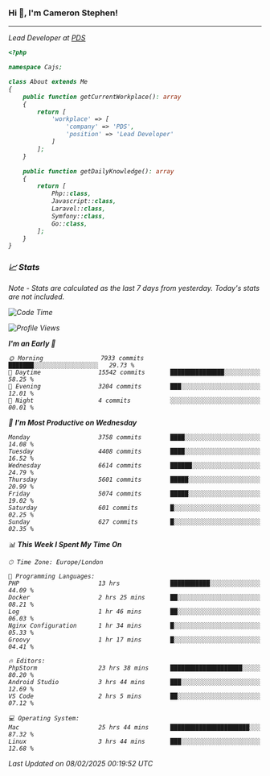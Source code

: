 ### Hi 👋, I'm Cameron Stephen!
<hr>
<p><em>Lead Developer at <a href="https://prindatasolutions.co.uk">PDS</a></p>


```php
<?php

namespace Cajs;

class About extends Me
{
    public function getCurrentWorkplace(): array
    {
        return [
            'workplace' => [
                'company' => 'PDS',
                'position' => 'Lead Developer'
            ]
        ];
    }

    public function getDailyKnowledge(): array
    {
        return [
            Php::class,
            Javascript::class,
            Laravel::class,
            Symfony::class,
            Go::class,
        ];
    }
}
```

### 📈 Stats
<p><em>Note - Stats are calculated as the last 7 days from yesterday. Today's stats are not included.</em></p>


<!--START_SECTION:waka-->
![Code Time](http://img.shields.io/badge/Code%20Time-4%2C278%20hrs%2054%20mins-blue)

![Profile Views](http://img.shields.io/badge/Profile%20Views-0-blue)

**I'm an Early 🐤** 

```text
🌞 Morning                7933 commits        ███████░░░░░░░░░░░░░░░░░░   29.73 % 
🌆 Daytime                15542 commits       ███████████████░░░░░░░░░░   58.25 % 
🌃 Evening                3204 commits        ███░░░░░░░░░░░░░░░░░░░░░░   12.01 % 
🌙 Night                  4 commits           ░░░░░░░░░░░░░░░░░░░░░░░░░   00.01 % 
```
📅 **I'm Most Productive on Wednesday** 

```text
Monday                   3758 commits        ████░░░░░░░░░░░░░░░░░░░░░   14.08 % 
Tuesday                  4408 commits        ████░░░░░░░░░░░░░░░░░░░░░   16.52 % 
Wednesday                6614 commits        ██████░░░░░░░░░░░░░░░░░░░   24.79 % 
Thursday                 5601 commits        █████░░░░░░░░░░░░░░░░░░░░   20.99 % 
Friday                   5074 commits        █████░░░░░░░░░░░░░░░░░░░░   19.02 % 
Saturday                 601 commits         █░░░░░░░░░░░░░░░░░░░░░░░░   02.25 % 
Sunday                   627 commits         █░░░░░░░░░░░░░░░░░░░░░░░░   02.35 % 
```


📊 **This Week I Spent My Time On** 

```text
🕑︎ Time Zone: Europe/London

💬 Programming Languages: 
PHP                      13 hrs              ███████████░░░░░░░░░░░░░░   44.09 % 
Docker                   2 hrs 25 mins       ██░░░░░░░░░░░░░░░░░░░░░░░   08.21 % 
Log                      1 hr 46 mins        ██░░░░░░░░░░░░░░░░░░░░░░░   06.03 % 
Nginx Configuration      1 hr 34 mins        █░░░░░░░░░░░░░░░░░░░░░░░░   05.33 % 
Groovy                   1 hr 17 mins        █░░░░░░░░░░░░░░░░░░░░░░░░   04.41 % 

🔥 Editors: 
PhpStorm                 23 hrs 38 mins      ████████████████████░░░░░   80.20 % 
Android Studio           3 hrs 44 mins       ███░░░░░░░░░░░░░░░░░░░░░░   12.69 % 
VS Code                  2 hrs 5 mins        ██░░░░░░░░░░░░░░░░░░░░░░░   07.12 % 

💻 Operating System: 
Mac                      25 hrs 44 mins      ██████████████████████░░░   87.32 % 
Linux                    3 hrs 44 mins       ███░░░░░░░░░░░░░░░░░░░░░░   12.68 % 
```


 Last Updated on 08/02/2025 00:19:52 UTC
<!--END_SECTION:waka-->
